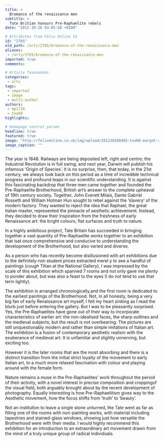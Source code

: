```yaml
---
title: >
  Bromance of the renaissance men
subtitle: >
  Tate Britian honours Pre-Raphaelite rebels
date: "2012-10-26 03:05:58 +0100"

# Attributes from Felix Online V1
id: "2765"
old_path: /arts/2765/bromance-of-the-renaissance-men
aliases:
 - /arts/2765/bromance-of-the-renaissance-men
imported: true
comments:

# Article Taxonomies
categories:
 - arts
tags:
 - imported
 - image
 - multi-author
authors:
 - mp1710
 - tna08
highlights:

# Homepage control params
headline: true
featured: true
image: "http://felixonline.co.uk/img/upload/201210260405-tna08-margot-rgb.jpg"
image_caption: ""
---
```


The year is 1848. Railways are being deposited left, right and centre; the Industrial Revolution is in full swing; and next year, Darwin will publish his infamous ‘Origin of Species’. It is no surprise, then, that today, in the 21st century, we always look back on this period as a time of incredible technical progress and profound leaps in our scientific understanding. It is against this fascinating backdrop that three men came together and founded the Pre-Raphaelite Brotherhood, British art’s answer to the complete upheaval of 19th century society. Together, John Everett Milais, Dante Gabriel Rossetti and William Holman Hun sought to rebel against the ‘slavery’ of the modern factory. They wanted to reject the idea that Raphael, the great Italian master, represented the pinnacle of aesthetic achievement. Instead, they decided to draw their inspiration from the freshness of early Renaissance art: the bright colours, flat surfaces and truth to nature.

In a highly ambitious project, Tate Britain has succeeded in bringing together a vast quantity of Pre-Raphaelite works together to an exhibition that isat once comprehensive and conducive to understanding the development of the Brotherhood, but also varied and diverse.

As a person who has recently become disillusioned with art exhibitions due to the definitely-not-student prices extracted merel y to see a handful of paintings (*cough* Titian at the National Gallery), I was impressed by the scale of this exhibition which spanned 7 rooms and not only gave me plenty to ponder about, but was also a feast to the eyes (I do not tend to use that term lightly).

The exhibition is arranged chronologically,and the first room is dedicated to the earliest paintings of the Brotherhood. Not, in all honesty, being a very big fan of early Renaissance art myself, I felt my heart sinking as I read the blurb just before entering the gallery. But I was to be pleasantly surprised. Yes, the Pre-Raphaelites have gone out of their way to incorporate characteristics of earlier art: the non-idealised faces, the sharp outlines and the medieval subjects; but the result is not overbearing. The pictures are still unquestionably modern and rather than simple imitations of Italian art. The exhibition is a fusion of contemporary aesthetic realism with the exuberance of medieval art. It is unfamiliar and slightly unnerving, but exciting too.

However it is the later rooms that are the most absorbing and there is a distinct transition from the initial strict loyalty of the movement to early Italian art, to a much more relaxed fascination with colour and playing around with the female form.

Nature remains a muse in the Pre-Raphaelites’ work throughout the period of their activity, with a novel interest in precise composition and croppingof the visual field, both arguably brought about by the recent development of photography. Equally interesting is how Pre-Raphaelitism gives way to the Aesthetic movement, how the focus shifts from ‘truth’ to ‘beauty’.

Not an institution to leave a single stone unturned, the Tate went as far as filling one of the rooms with non-painting works, with material including tapestries and stained-glass windows, showing just how versatile the Brotherhood were with their media.
 I would highly recommend this exhibition for an introduction to an extraordinary art movement drawn from the mind of a truly unique group of radical individuals.
